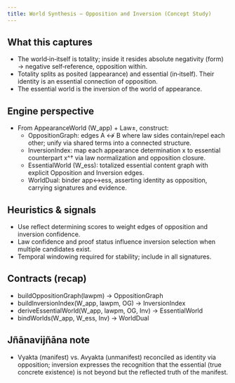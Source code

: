 ```yaml
---
title: World Synthesis — Opposition and Inversion (Concept Study)
---
```


What this captures
------------------

- The world‑in‑itself is totality; inside it resides absolute negativity (form) → negative self‑reference, opposition within.
- Totality splits as posited (appearance) and essential (in‑itself). Their identity is an essential connection of opposition.
- The essential world is the inversion of the world of appearance.

Engine perspective
------------------

- From AppearanceWorld (W_app) + Law±, construct:
  - OppositionGraph: edges A ↮ B where law sides contain/repel each other; unify via shared terms into a connected structure.
  - InversionIndex: map each appearance determination x to essential counterpart x^† via law normalization and opposition closure.
  - EssentialWorld (W_ess): totalized essential content graph with explicit Opposition and Inversion edges.
  - WorldDual: binder app↔ess, asserting identity as opposition, carrying signatures and evidence.

Heuristics & signals
--------------------

- Use reflect determining scores to weight edges of opposition and inversion confidence.
- Law confidence and proof status influence inversion selection when multiple candidates exist.
- Temporal windowing required for stability; include in all signatures.

Contracts (recap)
-----------------

- buildOppositionGraph(lawpm) → OppositionGraph
- buildInversionIndex(W_app, lawpm, OG) → InversionIndex
- deriveEssentialWorld(W_app, lawpm, OG, Inv) → EssentialWorld
- bindWorlds(W_app, W_ess, Inv) → WorldDual

Jñānavijñāna note
------------------

- Vyakta (manifest) vs. Avyakta (unmanifest) reconciled as identity via opposition; inversion expresses the recognition that the essential (true concrete existence) is not beyond but the reflected truth of the manifest.

